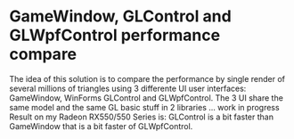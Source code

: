 # GameWindow, GLControl and GLWpfControl performance compare
The idea of this solution is to compare the performance by single render of several millions of triangles using 3 differente UI user interfaces: GameWindow, WinForms GLControl and GLWpfControl. The 3 UI share the same model and the same GL basic stuff in 2 libraries ... work in progress<br>
Result on my Radeon RX550/550 Series is: GLControl is a bit faster than GameWindow that is a bit faster of GLWpfControl.
